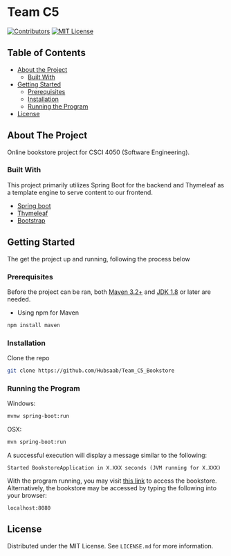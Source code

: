 <!--
*** Thanks for checking out this README Template. If you have a suggestion that would
*** make this better, please fork the repo and create a pull request or simply open
*** an issue with the tag "enhancement".
*** Thanks again! Now go create something AMAZING! :D
-->

# Team C5



<!-- PROJECT SHIELDS -->
<!--
*** I'm using markdown "reference style" links for readability.
*** Reference links are enclosed in brackets [ ] instead of parentheses ( ).
*** See the bottom of this document for the declaration of the reference variables
*** for contributors-url, forks-url, etc. This is an optional, concise syntax you may use.
*** https://www.markdownguide.org/basic-syntax/#reference-style-links
-->
[![Contributors][contributors-shield]][contributors-url]
[![MIT License][license-shield]][license-url]






<!-- TABLE OF CONTENTS -->
## Table of Contents

* [About the Project](#about-the-project)
  * [Built With](#built-with)
* [Getting Started](#getting-started)
  * [Prerequisites](#prerequisites)
  * [Installation](#installation)
  * [Running the Program](#running-the-program)
* [License](#license)


<!-- ABOUT THE PROJECT -->
## About The Project


Online bookstore project for CSCI 4050 (Software Engineering).


### Built With
This project primarily utilizes Spring Boot for the backend and Thymeleaf as a template engine to serve content to our frontend.
* [Spring boot](https://spring.io/projects/spring-boot)
* [Thymeleaf](https://www.thymeleaf.org/)
* [Bootstrap](https://getbootstrap.com/)



<!-- GETTING STARTED -->
## Getting Started

The get the project up and running, following the process below

### Prerequisites

Before the project can be ran, both [Maven 3.2+](https://maven.apache.org/download.cgi) and [JDK 1.8](https://www.oracle.com/java/technologies/javase-downloads.html) or later are needed.
* Using npm for Maven
```sh
npm install maven
```


### Installation

Clone the repo
```sh
git clone https://github.com/Hubsaab/Team_C5_Bookstore
```

### Running the Program
Windows:
```sh
mvnw spring-boot:run
```
OSX:
```sh
mvn spring-boot:run
```
A successful execution will display a message similar to the following:
```
Started BookstoreApplication in X.XXX seconds (JVM running for X.XXX)
```
With the program running, you may visit [this link](http://localhost:8080/home) to access the bookstore.
Alternatively, the bookstore may be accessed by typing the following into your browser:
```
localhost:8080
```






<!-- LICENSE -->
## License

Distributed under the MIT License. See `LICENSE.md` for more information.





<!-- MARKDOWN LINKS & IMAGES -->
<!-- https://www.markdownguide.org/basic-syntax/#reference-style-links -->
[contributors-shield]: https://img.shields.io/badge/contributors-4-brightgreen
[contributors-url]: https://github.com/Hubsaab/Team_C5_Bookstore/graphs/contributors
[license-shield]: https://img.shields.io/github/license/othneildrew/Best-README-Template.svg?style=flat-square
[license-url]: https://github.com/Hubsaab/Team_C5_Bookstore/blob/master/LICENSE


